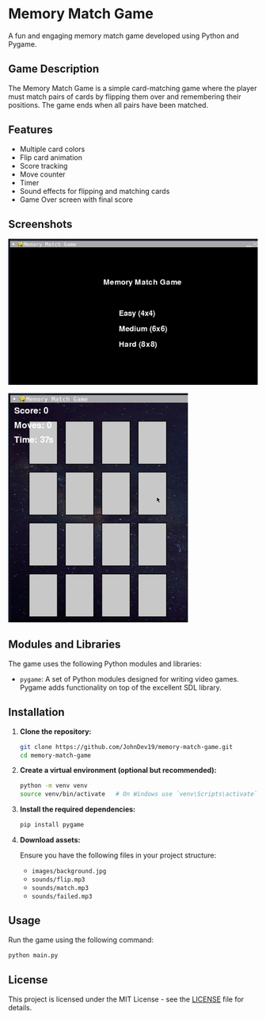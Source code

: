 # Memory Match Game

A fun and engaging memory match game developed using Python and Pygame.

## Game Description

The Memory Match Game is a simple card-matching game where the player must match pairs of cards by flipping them over and remembering their positions. The game ends when all pairs have been matched.

## Features

- Multiple card colors
- Flip card animation
- Score tracking
- Move counter
- Timer
- Sound effects for flipping and matching cards
- Game Over screen with final score


## Screenshots

![Screenshot1](IMG_20240717_135505.jpg)

![Screenshot2](IMG_20240717_135758.jpg)

## Modules and Libraries

The game uses the following Python modules and libraries:

- `pygame`: A set of Python modules designed for writing video games. Pygame adds functionality on top of the excellent SDL library.


## Installation

1. **Clone the repository:**

    ```bash
    git clone https://github.com/JohnDev19/memory-match-game.git
    cd memory-match-game
    ```

2. **Create a virtual environment (optional but recommended):**

    ```bash
    python -m venv venv
    source venv/bin/activate   # On Windows use `venv\Scripts\activate`
    ```

3. **Install the required dependencies:**

    ```bash
    pip install pygame
    ```

4. **Download assets:**

    Ensure you have the following files in your project structure:
    - `images/background.jpg`
    - `sounds/flip.mp3`
    - `sounds/match.mp3`
    - `sounds/failed.mp3`

## Usage

Run the game using the following command:

```bash
python main.py
```

## License

This project is licensed under the MIT License - see the [LICENSE](LICENSE) file for details.
